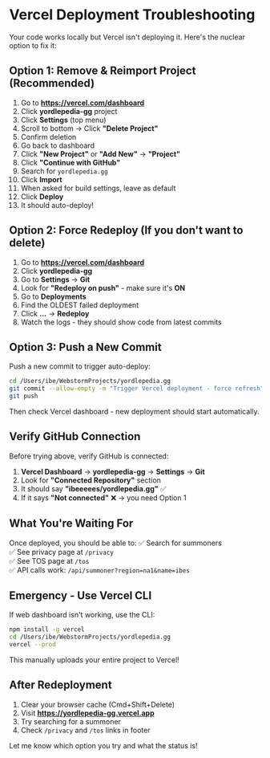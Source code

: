 # Vercel Deployment Troubleshooting

Your code works locally but Vercel isn't deploying it. Here's the nuclear option to fix it:

## Option 1: Remove & Reimport Project (Recommended)

1. Go to **https://vercel.com/dashboard**
2. Click **yordlepedia-gg** project
3. Click **Settings** (top menu)
4. Scroll to bottom → Click **"Delete Project"**
5. Confirm deletion
6. Go back to dashboard
7. Click **"New Project"** or **"Add New"** → **"Project"**
8. Click **"Continue with GitHub"**
9. Search for `yordlepedia.gg` 
10. Click **Import**
11. When asked for build settings, leave as default
12. Click **Deploy**
13. It should auto-deploy!

## Option 2: Force Redeploy (If you don't want to delete)

1. Go to **https://vercel.com/dashboard**
2. Click **yordlepedia-gg**
3. Go to **Settings** → **Git**
4. Look for **"Redeploy on push"** - make sure it's **ON**
5. Go to **Deployments**
6. Find the OLDEST failed deployment
7. Click **...** → **Redeploy**
8. Watch the logs - they should show code from latest commits

## Option 3: Push a New Commit

Push a new commit to trigger auto-deploy:
```bash
cd /Users/ibe/WebstormProjects/yordlepedia.gg
git commit --allow-empty -m "Trigger Vercel deployment - force refresh"
git push
```

Then check Vercel dashboard - new deployment should start automatically.

## Verify GitHub Connection

Before trying above, verify GitHub is connected:

1. **Vercel Dashboard** → **yordlepedia-gg** → **Settings** → **Git**
2. Look for **"Connected Repository"** section
3. It should say **"ibeeeees/yordlepedia.gg"** ✅
4. If it says **"Not connected"** ❌ → you need Option 1

## What You're Waiting For

Once deployed, you should be able to:
✅ Search for summoners  
✅ See privacy page at `/privacy`  
✅ See TOS page at `/tos`  
✅ API calls work: `/api/summoner?region=na1&name=ibes`

## Emergency - Use Vercel CLI

If web dashboard isn't working, use the CLI:

```bash
npm install -g vercel
cd /Users/ibe/WebstormProjects/yordlepedia.gg
vercel --prod
```

This manually uploads your entire project to Vercel!

## After Redeployment

1. Clear your browser cache (Cmd+Shift+Delete)
2. Visit **https://yordlepedia-gg.vercel.app**
3. Try searching for a summoner
4. Check `/privacy` and `/tos` links in footer

Let me know which option you try and what the status is!
